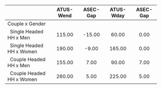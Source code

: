 
|                      |    ATUS-Wend |     ASEC-Gap |    ATUS-Wday |     ASEC-Gap |
| -------------------- | :----------: | :----------: | :----------: | :----------: |
| Couple x Gender      |              |              |              |              |
| &nbsp;&nbsp;Single Headed HH x Men |       115.00 |       -15.00 |        60.00 |         0.00 |
| &nbsp;&nbsp;Single Headed HH x Women |       190.00 |        -9.00 |       165.00 |         0.00 |
| &nbsp;&nbsp;Couple Headed HH x Men |       155.00 |         7.00 |        90.00 |         7.00 |
| &nbsp;&nbsp;Couple Headed HH x Women |       260.00 |         5.00 |       225.00 |         5.00 |

